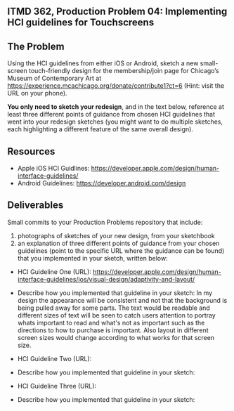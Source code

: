 ## ITMD 362, Production Problem 04: Implementing HCI guidelines for Touchscreens

## The Problem

Using the HCI guidelines from either iOS or Android, sketch a new small-screen touch-friendly design
for the membership/join page for Chicago’s Museum of Contemporary Art at
https://experience.mcachicago.org/donate/contribute1?ct=6 (Hint: visit the URL on your phone).

**You only need to sketch your redesign**, and in the text below, reference at least three different
points of guidance from chosen HCI guidelines that went into your redesign sketches (you might
want to do multiple sketches, each highlighting a different feature of the same overall design).

## Resources

* Apple iOS HCI Guidlines:
  https://developer.apple.com/design/human-interface-guidelines/
* Android Guidelines:
  https://developer.android.com/design

## Deliverables

Small commits to your Production Problems repository that include:

1. photographs of sketches of your new design, from your sketchbook
2. an explanation of three different points of guidance from your chosen guidelines (point to the
   specific URL where the guidance can be found) that you implemented in your sketch, written below:

* HCI Guideline One (URL): https://developer.apple.com/design/human-interface-guidelines/ios/visual-design/adaptivity-and-layout/
* Describe how you implemented that guideline in your sketch:
In my design the appearance will be consistent and not that the background is being
pulled away for some parts. The text would be readable and different sizes of text
will be seen to catch users attention to portray whats important to read and
what's not as important such as the directions to how to purchase is important.
Also layout in different screen sizes would change according to what works for
that screen size.

* HCI Guideline Two (URL):
* Describe how you implemented that guideline in your sketch:

* HCI Guideline Three (URL):
* Describe how you implemented that guideline in your sketch:
